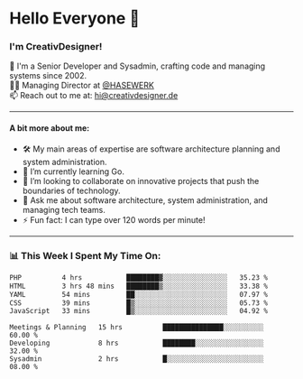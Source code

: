 # Hello Everyone 👋

### I'm CreativDesigner!

🔭 I'm a Senior Developer and Sysadmin, crafting code and managing systems since 2002.  
👨‍💼 Managing Director at [@HASEWERK](https://github.com/HASEWERK)  
📫 Reach out to me at: [hi@creativdesigner.de](mailto:hi@creativdesigner.de)  

---

#### A bit more about me:

- 🛠 My main areas of expertise are software architecture planning and system administration.
- 🌱 I’m currently learning Go.
- 👯 I’m looking to collaborate on innovative projects that push the boundaries of technology.
- 💬 Ask me about software architecture, system administration, and managing tech teams.
- ⚡ Fun fact: I can type over 120 words per minute!  

---

### 📊 **This Week I Spent My Time On:**

<!--START_SECTION:waka-->

```txt
PHP          4 hrs           ████████▓░░░░░░░░░░░░░░░░   35.23 %
HTML         3 hrs 48 mins   ████████▒░░░░░░░░░░░░░░░░   33.38 %
YAML         54 mins         ██░░░░░░░░░░░░░░░░░░░░░░░   07.97 %
CSS          39 mins         █▒░░░░░░░░░░░░░░░░░░░░░░░   05.73 %
JavaScript   33 mins         █▒░░░░░░░░░░░░░░░░░░░░░░░   04.92 %
```

<!--END_SECTION:waka-->

```text
Meetings & Planning   15 hrs          ███████████████░░░░░░░░░░   60.00 % 
Developing            8 hrs           ████████░░░░░░░░░░░░░░░░░   32.00 % 
Sysadmin              2 hrs           █░░░░░░░░░░░░░░░░░░░░░░░░   08.00 %

